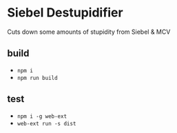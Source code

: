 # Siebel Destupidifier

Cuts down some amounts of stupidity from Siebel & MCV

## build

- `npm i`
- `npm run build`

## test

- `npm i -g web-ext`
- `web-ext run -s dist`
